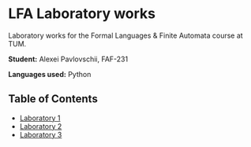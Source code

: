 # LFA Laboratory works

Laboratory works for the Formal Languages & Finite Automata course at TUM.

**Student:** Alexei Pavlovschii, FAF-231

**Languages used:** Python

## Table of Contents

- [Laboratory 1](1_RegularGrammars/L1Report.md)
- [Laboratory 2](2_FiniteAutomata/L2Report.md)
- [Laboratory 3](3_LexerScanner/L3Report.md)